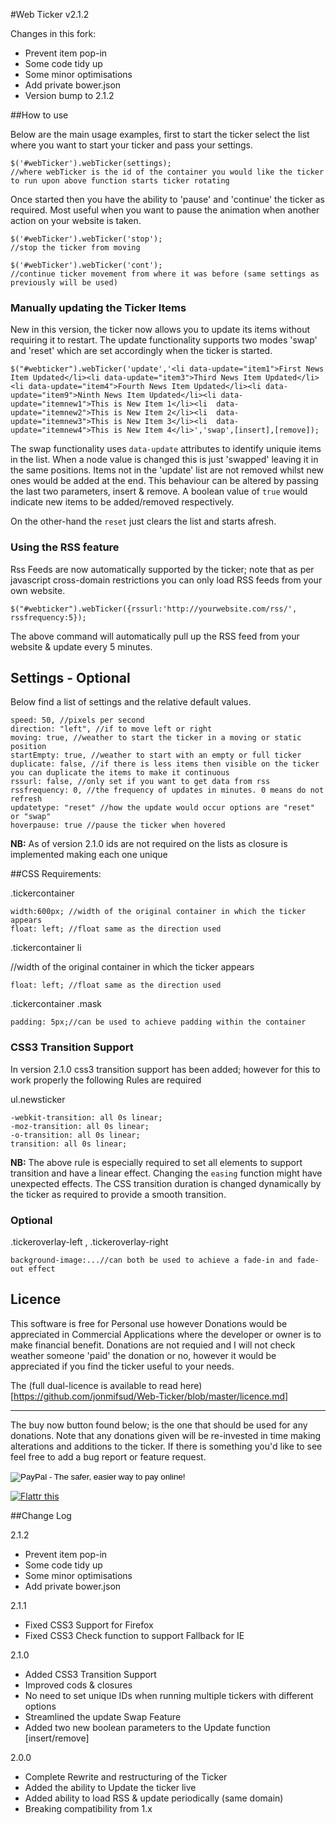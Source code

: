 #Web Ticker v2.1.2

Changes in this fork:

 - Prevent item pop-in
 - Some code tidy up
 - Some minor optimisations
 - Add private bower.json
 - Version bump to 2.1.2

##How to use

Below are the main usage examples, first to start the ticker select the list where you want to start your ticker and pass your settings.

	$('#webTicker').webTicker(settings);
	//where webTicker is the id of the container you would like the ticker to run upon above function starts ticker rotating

Once started then you have the ability to 'pause' and 'continue' the ticker as required. Most useful when you want to pause the animation when another action on your website is taken.

	$('#webTicker').webTicker('stop');
	//stop the ticker from moving

	$('#webTicker').webTicker('cont');
	//continue ticker movement from where it was before (same settings as previously will be used)

### Manually updating the Ticker Items

New in this version, the ticker now allows you to update its items without requiring it to restart.
The update functionality supports two modes 'swap' and 'reset' which are set accordingly when the ticker is started.

	$("#webticker").webTicker('update','<li data-update="item1">First News Item Updated</li><li data-update="item3">Third News Item Updated</li><li data-update="item4">Fourth News Item Updated</li><li data-update="item9">Ninth News Item Updated</li><li data-update="itemnew1">This is New Item 1</li><li  data-update="itemnew2">This is New Item 2</li><li  data-update="itemnew3">This is New Item 3</li><li  data-update="itemnew4">This is New Item 4</li>','swap',[insert],[remove]);

The swap functionality uses `data-update` attributes to identify uniquie items in the list. 
When a node value is changed this is just 'swapped' leaving it in the same positions.
Items not in the 'update' list are not removed whilst new ones would be added at the end. 
This behaviour can be altered by passing the last two parameters, insert & remove. 
A boolean value of `true` would indicate new items to be added/removed respectively.

On the other-hand the `reset` just clears the list and starts afresh.

### Using the RSS feature

Rss Feeds are now automatically supported by the ticker; note that as per javascript cross-domain restrictions you can only load RSS feeds from your own website.

	$("#webticker").webTicker({rssurl:'http://yourwebsite.com/rss/', rssfrequency:5});

The above command will automatically pull up the RSS feed from your website & update every 5 minutes.


## Settings - Optional

Below find a list of settings and the relative default values.

	speed: 50, //pixels per second
	direction: "left", //if to move left or right
	moving: true, //weather to start the ticker in a moving or static position
	startEmpty: true, //weather to start with an empty or full ticker
	duplicate: false, //if there is less items then visible on the ticker you can duplicate the items to make it continuous
	rssurl: false, //only set if you want to get data from rss
	rssfrequency: 0, //the frequency of updates in minutes. 0 means do not refresh
	updatetype: "reset" //how the update would occur options are "reset" or "swap"
	hoverpause: true //pause the ticker when hovered

**NB:** As of version 2.1.0 ids are not required on the lists as closure is implemented making each one unique

##CSS Requirements:

.tickercontainer

	width:600px; //width of the original container in which the ticker appears
	float: left; //float same as the direction used


.tickercontainer li

//width of the original container in which the ticker appears

	float: left; //float same as the direction used

.tickercontainer .mask

	padding: 5px;//can be used to achieve padding within the container

### CSS3 Transition Support

In version 2.1.0 css3 transition support has been added; however for this to work properly the following Rules are required

ul.newsticker

	-webkit-transition: all 0s linear;
	-moz-transition: all 0s linear;
	-o-transition: all 0s linear;
	transition: all 0s linear;

**NB:** The above rule is especially required to set all elements to support transition and have a linear effect. Changing the `easing` function might have unexpected effects. The CSS transition duration is changed dynamically by the ticker as required to provide a smooth transition.

### Optional

.tickeroverlay-left , .tickeroverlay-right

	background-image:...//can both be used to achieve a fade-in and fade-out effect 

## Licence

This software is free for Personal use however Donations would be appreciated in Commercial Applications where the developer or owner is to make financial benefit.
Donations are not requied and I will not check weather someone 'paid' the donation or no, however it would be appreciated if you find the ticker useful to your needs.

The (full dual-licence is available to read here)[https://github.com/jonmifsud/Web-Ticker/blob/master/licence.md]

-------------

The buy now button found below; is the one that should be used for any donations.
Note that any donations given will be re-invested in time making alterations and additions to the ticker.
If there is something you'd like to see feel free to add a bug report or feature request.

<form action="https://www.paypal.com/cgi-bin/webscr" method="post">
<input type="hidden" name="cmd" value="_s-xclick">
<input type="hidden" name="hosted_button_id" value="NYPE2HLXLCMA4">
<input type="image" src="https://www.paypalobjects.com/en_US/i/btn/btn_buynow_SM.gif" border="0" name="submit" alt="PayPal - The safer, easier way to pay online!">
<img alt="" border="0" src="https://www.paypalobjects.com/en_US/i/scr/pixel.gif" width="1" height="1">
</form>

<a href="http://flattr.com/thing/1357511/jQuery-Web-Ticker" target="_blank"><img src="http://api.flattr.com/button/flattr-badge-large.png" alt="Flattr this" title="Flattr this" border="0" /></a>

##Change Log

2.1.2

 - Prevent item pop-in
 - Some code tidy up
 - Some minor optimisations
 - Add private bower.json

2.1.1

 - Fixed CSS3 Support for Firefox
 - Fixed CSS3 Check function to support Fallback for IE

2.1.0

 - Added CSS3 Transition Support
 - Improved cods & closures
 - No need to set unique IDs when running multiple tickers with different options
 - Streamlined the update Swap Feature
 - Added two new boolean parameters to the Update function [insert/remove]

2.0.0

 - Complete Rewrite and restructuring of the Ticker
 - Added the ability to Update the ticker live
 - Added ability to load RSS & update periodically (same domain)
 - Breaking compatibility from 1.x